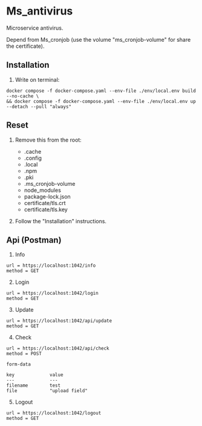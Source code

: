 # Ms_antivirus

Microservice antivirus.

Depend from Ms_cronjob (use the volume "ms_cronjob-volume" for share the certificate).

## Installation

1. Write on terminal:

```
docker compose -f docker-compose.yaml --env-file ./env/local.env build --no-cache \
&& docker compose -f docker-compose.yaml --env-file ./env/local.env up --detach --pull "always"
```

## Reset

1. Remove this from the root:

    - .cache
    - .config
    - .local
    - .npm
    - .pki
    - .ms_cronjob-volume
    - node_modules
    - package-lock.json
    - certificate/tls.crt
    - certificate/tls.key

2. Follow the "Installation" instructions.

## Api (Postman)

1. Info

```
url = https://localhost:1042/info
method = GET
```

2. Login

```
url = https://localhost:1042/login
method = GET
```

3. Update

```
url = https://localhost:1042/api/update
method = GET
```

4. Check

```
url = https://localhost:1042/api/check
method = POST

form-data

key             value
---             ---
filename        test
file            "upload field"
```

5. Logout

```
url = https://localhost:1042/logout
method = GET
```
